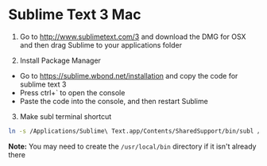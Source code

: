 Sublime Text 3 Mac
==================

1. Go to http://www.sublimetext.com/3 and download the DMG for OSX and then drag Sublime to your applications folder

2. Install Package Manager
  * Go to https://sublime.wbond.net/installation and copy the code for sublime text 3
  * Press ctrl+` to open the console 
  * Paste the code into the console, and then restart Sublime

3. Make subl terminal shortcut
  ```bash
  ln -s /Applications/Sublime\ Text.app/Contents/SharedSupport/bin/subl /usr/local/bin/subl
  ```
  
  **Note:** You may need to create the `/usr/local/bin` directory if it isn't already there
